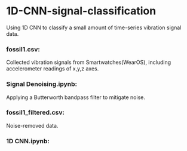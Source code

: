 # 1D-CNN-signal-classification
Using 1D CNN to classify a small amount of time-series vibration signal data.

### fossil1.csv:
Collected vibration signals from Smartwatches(WearOS), including accelerometer readings of x,y,z axes.

### Signal Denoising.ipynb: 
Applying a Butterworth bandpass filter to mitigate noise.

### fossil1_filtered.csv:
Noise-removed data.

### 1D CNN.ipynb:
